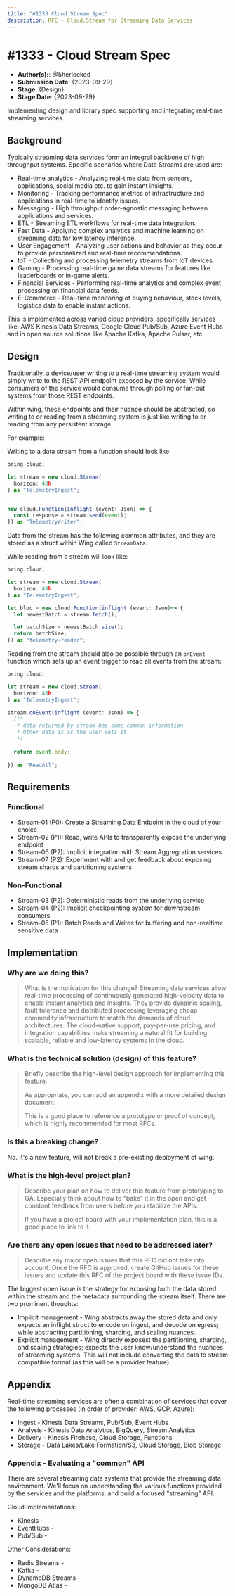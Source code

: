 ```yaml
---
title: "#1333 Cloud Stream Spec"
description: RFC - Cloud.Stream for Streaming Data Services
---
```


# #1333 - Cloud Stream Spec

- **Author(s):**: @5herlocked
- **Submission Date**: {2023-09-29}
- **Stage**: {Design}
- **Stage Date**: {2023-09-29}

Implementing design and library spec supporting and integrating real-time streaming services.

## Background

Typically streaming data services form an integral backbone of high throughput systems. Specific scenarios where Data Streams are used are:

- Real-time analytics - Analyzing real-time data from sensors, applications, social media etc. to gain instant insights.
- Monitoring - Tracking performance metrics of infrastructure and applications in real-time to identify issues.
- Messaging - High throughput order-agnostic messaging between applications and services.
- ETL - Streaming ETL workflows for real-time data integration.
- Fast Data - Applying complex analytics and machine learning on streaming data for low latency inference.
- User Engagement - Analyzing user actions and behavior as they occur to provide personalized and real-time recommendations.
- IoT - Collecting and processing telemetry streams from IoT devices.
- Gaming - Processing real-time game data streams for features like leaderboards or in-game alerts.
- Financial Services - Performing real-time analytics and complex event processing on financial data feeds.
- E-Commerce - Real-time monitoring of buying behaviour, stock levels, logistics data to enable instant actions.

This is implemented across varied cloud providers, specifically services like: AWS Kinesis Data Streams, Google Cloud Pub/Sub, Azure Event Hubs and in open source solutions like Apache Kafka, Apache Pulsar, etc.

## Design

Traditionally, a device/user writing to a real-time streaming system would simply write to the REST API endpoint exposed by the service. While consumers of the service would consume through polling or fan-out systems from those REST endpoints.

Within wing, these endpoints and their nuance should be abstracted, so writing to or reading from a streaming system is just like writing to or reading from any persistent storage.

For example:

Writing to a data stream from a function should look like:

```ts
bring cloud;

let stream = new cloud.Stream(
  horizon: 48h
) as "TelemetryIngest";


new cloud.Function(inflight (event: Json) => {
  const response = stream.send(event);
}) as "TelemetryWriter";
```

Data from the stream has the following common attributes, and they are stored as a struct within Wing called `StreamData`.

While reading from a stream will look like:

```ts
bring cloud;

let stream = new cloud.Stream(
  horizon: 48h
) as "TelemetryIngest";

let bloc = new cloud.Function(inflight (event: Json)=> {
  let newestBatch = stream.fetch();

  let batchSize = newestBatch.size();
  return batchSize;
}) as "telemetry-reader";
```

Reading from the stream should also be possible through an `onEvent` function which sets up an event trigger to read all
events from the stream:

```ts
bring cloud;

let stream = new cloud.Stream(
  horizon: 48h
) as "TelemetryIngest";

stream.onEvent(inflight (event: Json) => {
  /**
   * data returned by stream has some common information
   * Other data is as the user sets it.
   */
  
  return event.body;
  
}) as "ReadAll";

```

## Requirements

### Functional

- Stream-01 (P0): Create a Streaming Data Endpoint in the cloud of your choice
- Stream-02 (P1): Read, write APIs to transparently expose the underlying endpoint
- Stream-06 (P2): Implicit integration with Stream Aggregration services
- Stream-07 (P2): Experiment with and get feedback about exposing stream shards and partitioning systems

### Non-Functional

- Stream-03 (P2): Deterministic reads from the underlying service
- Stream-04 (P2): Implicit checkpointing system for downstream consumers
- Stream-05 (P1): Batch Reads and Writes for buffering and non-realtime sensitive data

## Implementation

<!--
    This section has a list of topics related to the implementation. We have some examples/ideas for topics below. Feel free to add as needed

    The goal of this section is to help decide if this RFC should be implemented.
    It should include answers to questions that the team is likely ask.
    Contrary to the rest of the RFC, answers should be written "from the present" and likely
    discuss approach, implementation plans, alternative considered and other considerations that will
    help decide if this RFC should be implemented.
-->

### Why are we doing this?

> What is the motivation for this change?
Streaming data services allow real-time processing of continuously generated high-velocity data to enable instant analytics and insights. They provide dynamic scaling, fault tolerance and distributed processing leveraging cheap commodity infrastructure to match the demands of cloud architectures. The cloud-native support, pay-per-use pricing, and integration capabilities make streaming a natural fit for building scalable, reliable and low-latency systems in the cloud.

### What is the technical solution (design) of this feature?

> Briefly describe the high-level design approach for implementing this feature.
>
> As appropriate, you can add an appendix with a more detailed design document.
>
> This is a good place to reference a prototype or proof of concept, which is highly recommended for most RFCs.

### Is this a breaking change?

No. It's a new feature, will not break a pre-existing deployment of wing.

### What is the high-level project plan?

> Describe your plan on how to deliver this feature from prototyping to GA. Especially think about how to "bake" it in the open and get constant feedback from users before you stabilize the APIs.
>
> If you have a project board with your implementation plan, this is a good place to link to it.

### Are there any open issues that need to be addressed later?

> Describe any major open issues that this RFC did not take into account. Once the RFC is approved, create GitHub issues for these issues and update this RFC of the project board with these issue IDs.

The biggest open issue is the strategy for exposing both the data stored within the stream and the metadata surrounding the stream itself. There are two prominent thoughts:

- Implicit management - Wing abstracts away the stored data and only expects an inflight struct to encode on ingest, and decode on egress; while abstracting partitioning, sharding, and scaling nuances.
- Explicit management - Wing directly exposest the partitioning, sharding, and scaling strategies; expects the user know/understand the nuances of streaming systems. This will not include converting the data to stream compatible format (as this will be a provider feature).

## Appendix

Real-time streaming services are often a combination of services that cover the following processes (in order of provider: AWS, GCP, Azure):

- Ingest - Kinesis Data Streams, Pub/Sub, Event Hubs
- Analysis - Kinesis Data Analytics, BigQuery, Stream Analytics
- Delivery - Kinesis Firehose, Cloud Storage, Functions
- Storage - Data Lakes/Lake Formation/S3, Cloud Storage, Blob Storage

### Appendix - Evaluating a "common" API

There are several streaming data systems that provide the streaming data environment. We'll focus on understanding the various functions provided by the services and the platforms, and build a focused "streaming" API.

Cloud Implementations:

- Kinesis -
- EventHubs -
- Pub/Sub -

Other Considerations:

- Redis Streams -
- Kafka -
- DynamoDB Streams -
- MongoDB Atlas -

